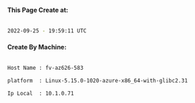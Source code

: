 
   
#### This Page Create at:

```bash

2022-09-25 - 19:59:11 UTC

```

#### Create By Machine:

```bash

Host Name : fv-az626-583

platform  : Linux-5.15.0-1020-azure-x86_64-with-glibc2.31

Ip Local  : 10.1.0.71

```

